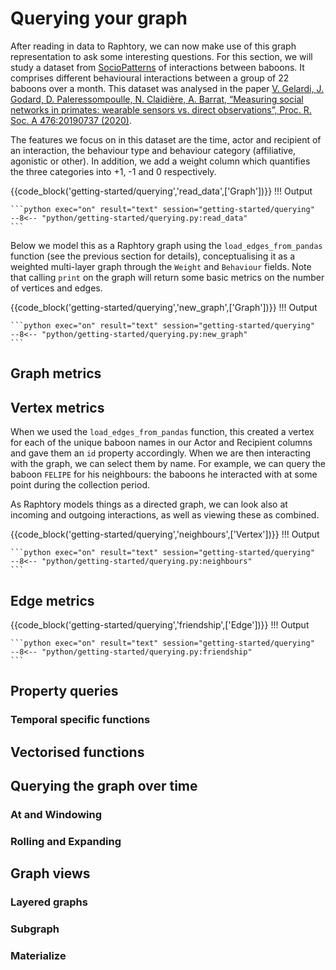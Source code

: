 # Querying your graph

After reading in data to Raphtory, we can now make use of this graph representation to ask some interesting questions. For this section, we will study a dataset from [SocioPatterns](http://www.sociopatterns.org/datasets/baboons-interactions/) of interactions between baboons. It comprises different behavioural interactions between a group of 22 baboons over a month. This dataset was analysed in the paper [V. Gelardi, J. Godard, D. Paleressompoulle, N. Claidière, A. Barrat, “Measuring social networks in primates: wearable sensors vs. direct observations”, Proc. R. Soc. A 476:20190737 (2020)](https://royalsocietypublishing.org/doi/10.1098/rspa.2019.0737). 

The features we focus on in this dataset are the time, actor and recipient of an interaction, the behaviour type and behaviour category (affiliative, agonistic or other). In addition, we add a weight column which quantifies the three categories into +1, -1 and 0 respectively.

{{code_block('getting-started/querying','read_data',['Graph'])}}
!!! Output

    ```python exec="on" result="text" session="getting-started/querying"
    --8<-- "python/getting-started/querying.py:read_data"
    ```

Below we model this as a Raphtory graph using the `load_edges_from_pandas` function (see the previous section for details), conceptualising it as a weighted multi-layer graph through the `Weight` and `Behaviour` fields. Note that calling `print` on the graph will return some basic metrics on the number of vertices and edges.

{{code_block('getting-started/querying','new_graph',['Graph'])}}
!!! Output

    ```python exec="on" result="text" session="getting-started/querying"
    --8<-- "python/getting-started/querying.py:new_graph"
    ```
 
## Graph metrics

## Vertex metrics

When we used the `load_edges_from_pandas` function, this created a vertex for each of the unique baboon names in our Actor and Recipient columns and gave them an `id` property accordingly. When we are then interacting with the graph, we can select them by name. For example, we can query the baboon `FELIPE` for his neighbours: the baboons he interacted with at some point during the collection period. 

As Raphtory models things as a directed graph, we can look also at incoming and outgoing interactions, as well as viewing these as combined.

{{code_block('getting-started/querying','neighbours',['Vertex'])}}
!!! Output

    ```python exec="on" result="text" session="getting-started/querying"
    --8<-- "python/getting-started/querying.py:neighbours"
    ```

## Edge metrics

{{code_block('getting-started/querying','friendship',['Edge'])}}
!!! Output

    ```python exec="on" result="text" session="getting-started/querying"
    --8<-- "python/getting-started/querying.py:friendship"
    ```

## Property queries

### Temporal specific functions

## Vectorised functions

## Querying the graph over time

### At and Windowing

### Rolling and Expanding

## Graph views

### Layered graphs

### Subgraph

### Materialize